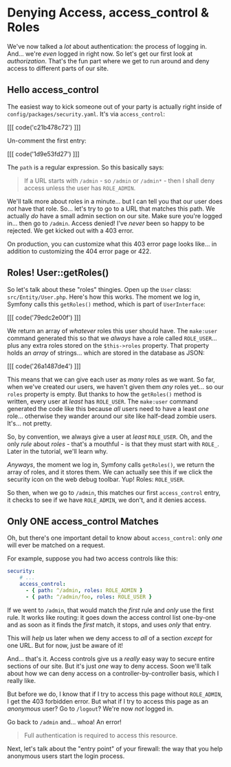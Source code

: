 # Denying Access, access_control & Roles

We've now talked a *lot* about authentication: the process of logging in. And...
we're *even* logged in right now. So let's get our first look at *authorization*.
That's the fun part where we get to run around and deny access to different parts of
our site.

## Hello access_control

The easiest way to kick someone out of your party is actually right inside of
`config/packages/security.yaml`. It's via `access_control`:

[[[ code('c21b478c72') ]]]

Un-comment the first entry:

[[[ code('1d9e53fd27') ]]]

The `path` is a regular expression. So this basically says:

> If a URL starts with `/admin` - so `/admin` or `/admin*` - then I shall deny
> access unless the user has `ROLE_ADMIN`.

We'll talk more about roles in a minute... but I can tell you that our user
does *not* have that role. So... let's try to go to a URL that matches this path.
We actually *do* have a small admin section on our site. Make sure you're logged
in... then go to `/admin`. Access denied! I've *never* been so happy to be rejected.
We get kicked out with a 403 error.

On production, you can customize what this 403 error page looks like... in addition
to customizing the 404 error page or 422.

## Roles! User::getRoles()

So let's talk about these "roles" thingies. Open up the `User` class:
`src/Entity/User.php`. Here's how this works. The moment we log in, Symfony calls
this `getRoles()` method, which is part of `UserInterface`:

[[[ code('79edc2e00f') ]]]

We return an array of *whatever* roles this user should have. The `make:user`
command generated this so that we *always* have a role called `ROLE_USER`...
plus any extra roles stored on the `$this->roles` property. That property holds
an *array* of strings... which are stored in the database as JSON:

[[[ code('26a1487de4') ]]]

This means that we can give each user as *many* roles as we want. So far, when we've
created our users, we haven't given them *any* roles yet... so our `roles` property
is empty. But thanks to how the `getRoles()` method is written, every user at
*least* has `ROLE_USER`. The `make:user` command generated the code like this
because *all* users need to have a least *one* role... otherwise they wander around
our site like half-dead zombie users. It's... not pretty.

So, by convention, we always give a user at *least* `ROLE_USER`. Oh, and the only
*rule* about *roles* - that's a mouthful - is that they must start with `ROLE_`.
Later in the tutorial, we'll learn why.

*Anyways*, the moment we log in, Symfony calls `getRoles()`, we return the array of
roles, and it stores them. We can actually see this if we click the security icon
on the web debug toolbar. Yup! Roles: `ROLE_USER`.

So then, when we go to `/admin`, this matches our first `access_control` entry, it
checks to see if we have `ROLE_ADMIN`, we don't, and it denies access.

## Only ONE access_control Matches

Oh, but there's one important detail to know about `access_control`: only *one*
will ever be matched on a request.

For example, suppose you had two access controls like this:

```yaml
security:
    # ...
    access_control:
      - { path: ^/admin, roles: ROLE_ADMIN }
      - { path: ^/admin/foo, roles: ROLE_USER }
```

If we went to `/admin`, that would match the *first* rule and *only* use the
first rule. It works like routing: it goes down the access control list one-by-one
and as soon as it finds the *first* match, it stops, and uses *only* that entry.

This will *help* us later when we deny access to *all* of a section *except* for
one URL. But for now, just be aware of it!

And... that's it. Access controls give us a *really* easy way to secure entire
sections of our site. But it's just *one* way to deny access. Soon we'll talk
about how we can deny access on a controller-by-controller basis, which I really
like.

But before we do, I know that if I try to access this page without `ROLE_ADMIN`,
I get the 403 forbidden error. But what if I try to access this page as an
*anonymous* user? Go to `/logout`? We're now *not* logged in.

Go back to `/admin` and... whoa! An error!

> Full authentication is required to access this resource.

Next, let's talk about the "entry point" of your firewall: the way that you help
anonymous users start the login process.
